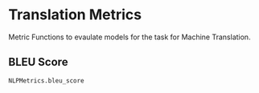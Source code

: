 # Translation Metrics

Metric Functions to evaulate models for the task for Machine Translation.

##  BLEU Score

```@docs
NLPMetrics.bleu_score
```

